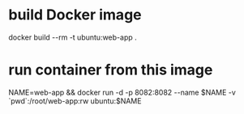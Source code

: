 # build Docker image
docker build --rm -t ubuntu:web-app .

# run container from this image
NAME=web-app && docker run -d -p 8082:8082 --name $NAME -v `pwd`:/root/web-app:rw ubuntu:$NAME
